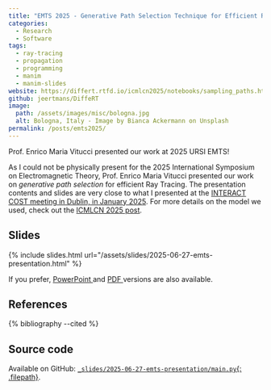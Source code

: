 ```yaml
---
title: "EMTS 2025 - Generative Path Selection Technique for Efficient Ray Tracing Prediction (Invited)"
categories:
  - Research
  - Software
tags:
  - ray-tracing
  - propagation
  - programming
  - manim
  - manim-slides
website: https://differt.rtfd.io/icmlcn2025/notebooks/sampling_paths.html
github: jeertmans/DiffeRT
image:
  path: /assets/images/misc/bologna.jpg
  alt: Bologna, Italy - Image by Bianca Ackermann on Unsplash
permalink: /posts/emts2025/
---
```


Prof. Enrico Maria Vitucci presented our work at 2025 URSI EMTS!

<!--more-->

As I could not be physically present for the 2025 International Symposium on Electromagnetic Theory, Prof. Enrico Maria Vitucci presented our work on *generative path selection* for efficient Ray Tracing. The presentation contents and slides are very close to what I presented at the [INTERACT COST meeting in Dublin, in January 2025](/posts/cost-interact-january-2024/). For more details on the model we used, check out the [ICMLCN 2025 post](/posts/icmlcn2025).

## Slides

{% include slides.html url="/assets/slides/2025-06-27-emts-presentation.html" %}

If you prefer,
<a href="/assets/slides/2025-06-27-emts-presentation.pptx">PowerPoint <i class="far fa-file-powerpoint fa-fw"></i></a>
and
<a href="/assets/slides/2025-06-27-emts-presentation.pdf">PDF <i class="far fa-file-pdf fa-fw"></i></a>
versions are also available.

## References

{% bibliography --cited %}

## Source code

Available on GitHub:
[`_slides/2025-06-27-emts-presentation/main.py`{: .filepath}](https://github.com/jeertmans/jeertmans.github.io/blob/main/_slides/2025-06-27-emts-presentation/main.py).
